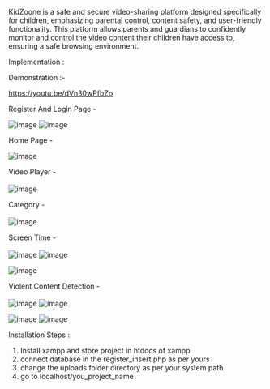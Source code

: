 KidZoone is a safe and secure video-sharing platform designed specifically for children, emphasizing parental control, content safety, and user-friendly functionality. This platform allows parents and guardians to confidently monitor and control the video content their children have access to, ensuring a safe browsing environment.

Implementation : 

Demonstration :- 

https://youtu.be/dVn30wPfbZo

   Register And Login Page - 
   
![image](https://github.com/user-attachments/assets/7eb22d8f-e36e-4e33-8006-08067952243f)
![image](https://github.com/user-attachments/assets/779df627-9c9a-4512-a58a-dd181f295496)

 Home Page - 


![image](https://github.com/user-attachments/assets/bfe6cadd-dc25-4993-be97-1a1c879a9c47)

Video Player - 
<br>
<br>
![image](https://github.com/user-attachments/assets/d172d721-023b-45b6-9993-06310d26e98d)

Category - 
<br>
<br>
![image](https://github.com/user-attachments/assets/07874a2f-8a68-48ab-951f-697e2130b244)

  Screen Time - 
  <br>
  <br>
![image](https://github.com/user-attachments/assets/5879893e-08ee-4147-ae05-b2f18a1dcec7)
![image](https://github.com/user-attachments/assets/c5f92d64-56fb-47b8-b2fa-c76dce4cd74f)


![image](https://github.com/user-attachments/assets/fc7ab94b-2b24-48c3-af52-6f8b05c3806c)

Violent Content Detection  - 
<br>
<br>
![image](https://github.com/user-attachments/assets/4b874735-b114-4021-978f-bba247983c97)
![image](https://github.com/user-attachments/assets/b7672c3d-fb1e-4bdb-aaf8-064abf2333d4)



![image](https://github.com/user-attachments/assets/d79978bc-bba9-42b8-a165-618f8af0754f)
![image](https://github.com/user-attachments/assets/7e1ca242-b4c4-4643-9e81-46e3e4e8f0e0)

Installation Steps : 
1)    Install xampp and store project in htdocs of xampp 
2)    connect database in the register_insert.php as per yours
3)    change the uploads folder directory as per your system path 
4)    go to localhost/you_project_name
